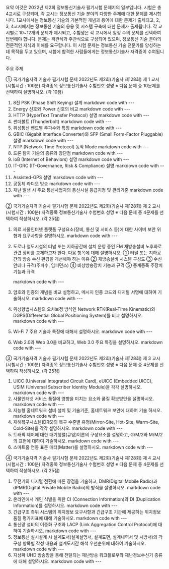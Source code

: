 요약
이것은 2022년 제2회 정보통신기술사 필기시험 문제지의 일부입니다. 시험은 총 4교시로 구성되며, 각 교시는 정보통신 기술 분야의 다양한 주제에 대한 문제를 제시합니다. 1교시에서는 정보통신 기술의 기본적인 개념과 용어에 대한 문제가 출제되고, 2, 3, 4교시에서는 정보통신 기술의 응용 및 시스템 구축에 대한 문제가 출제됩니다. 각 교시별로 10~12개의 문제가 제시되고, 수험생은 각 교시에서 일정 수의 문제를 선택하여 답변해야 합니다. 문제는 객관식과 주관식으로 구성되어 있으며, 정보통신 기술 분야의 전문적인 지식과 이해를 요구합니다. 이 시험 문제는 정보통신 기술 전문가를 양성하는데 목적을 두고 있으며, 시험에 합격한 사람들에게는 정보통신기술사 자격증이 수여됩니다.

주요 주제


① 국가기술자격 기술사 필기시험 문제
2022년도 제2회(기술사 제128회) 제 1 교시(시험시간 : 100분)
자격종목 정보통신기술사 수험번호 성명
※ 다음 문제 중 10문제를 선택하여 설명하시오. (각 10점)
1. 8진 PSK (Phase Shift Keying) 설계   markdown code with ---
2. Energy 신호와 Power 신호의 비교   markdown code with ---
3. HTTP (HyperText Transfer Protocol)  설명    markdown code with ---
4. 썬더볼트 (Thunderbolt)   markdown code with ---
5. 위성통신 밴드별 주파수와 특징   markdown code with ---
6. GBIC (Gigabit Interface Converter)와 SFP (Small Form-Factor Pluggable)  설명    markdown code with ---
7. NTP (Network Time Protocol) 동작 Mode   markdown code with ---
8. 드론 탐지 기술의 종류와 장단점   markdown code with ---
9. IoB (Internet of Behaviors)  설명    markdown code with ---
10. IT-GRC (IT-Governance, Risk & Compliance)  설명    markdown code with ---
11. Assisted-GPS  설명    markdown code with ---
12. 공동체 라디오 방송   markdown code with ---
13. 재난 발생 시 주요 통신사업자의 통신시설 등급지정 및 관리기준   markdown code with ---


② 국가기술자격 기술사 필기시험 문제
2022년도 제2회(기술사 제128회) 제 2 교시(시험시간 : 100분)
자격종목 정보통신기술사 수험번호 성명
※ 다음 문제 중 4문제를 선택하여 작성하시오. (각 25점)
1. 의료 사물인터넷 플랫폼 구성요소(장비, 통신 및 서비스 등)에 대한 사이버
보안 위협과 요구사항을 설명하시오.   markdown code with ---
2. 도로나 철도시설의 터널 또는 지하공간에 설치 운영 중인 FM 재방송설비
노후화로 관련 장비를 교체하고자 한다. 다음 항목에 대해 설명하시오.
① 터널 또는 지하공간의 방송 수신 환경을 개선해야 하는 이유
② 재방송설비 시스템 구성도
③ 수신 안테나 규격(주파수, 임피던스)
④ 비상방송장치 기능과 규격
⑤ 중계증폭 주장치 기능과 규격

   markdown code with ---

3. 암호와 인증의 개념을 비교 설명하고, 메시지 인증 코드와 디지털 서명에
대하여 기술하시오.   markdown code with ---
4. 위성항법시스템의 오차보정 방식인 Network RTK(Real-Time Kinematic)와
DGPS(Differential Global Positioning System)를 비교 설명하시오.   markdown code with ---
5. Wi-Fi 7 주요 기술과 특징에 대해서 설명하시오.   markdown code with ---
6. Web 2.0과 Web 3.0을 비교하고, Web 3.0 주요 특징을 설명하시오.   markdown code with ---

③ 국가기술자격 기술사 필기시험 문제
2022년도 제2회(기술사 제128회) 제 3 교시(시험시간 : 100분)
자격종목 정보통신기술사 수험번호 성명
※ 다음 문제 중 4문제를 선택하여 작성하시오. (각 25점)
1. UICC (Universal Integrated Circuit Card), eUICC (Embedded UICC), USIM
(Universal Subscriber Identity Module)을 각각 설명하시오.   markdown code with ---
2. 사물인터넷 서비스 품질에 영향을 미치는 요소와 품질 확보방안을 설명하시오.   markdown code with ---
3. 지능형 홈네트워크 설비 설치 및 기술기준, 홈네트워크 보안에 대하여 기술
하시오.   markdown code with ---
4. 재해복구시스템(DRS)의 복구 수준별 유형(Mirror-Site, Hot-Site, Warm-Site,
Cold-Site)을 각각 설명하시오.   markdown code with ---
5. 트래픽 제어에 대한 대기행렬(큐잉)이론의 구성요소를 설명하고, G/M/2와
M/M/2의 표현에 대하여 기술하시오.   markdown code with ---
6. 스마트홈 연동 표준 매터(Matter)를 설명하시오.   markdown code with ---
   
④ 국가기술자격 기술사 필기시험 문제
2022년도 제2회(기술사 제128회) 제 4 교시(시험시간 : 100분)
자격종목 정보통신기술사 수험번호 성명
※ 다음 문제 중 4문제를 선택하여 작성하시오. (각 25점)
1. 무전기의 디지털 전환에 따른 장점을 기술하고, DMR(Digital Mobile Radio)과
dPMR(Digital Private Mobile Radio)의 방식을 설명하시오.   markdown code with ---
1. 온라인에서 개인 식별을 위한 CI (Connection Information)와 DI (Duplication
Information)를 설명하시오.   markdown code with ---
1. 긴급구조 측위 시스템의 위치정보 요구사항과 긴급구조 기관에 제공하는
위치정보 품질 평가지표에 대해 기술하시오.   markdown code with ---
1. 통신망 설비의 이중화 구조와 LACP (Link Aggregation Control Protocol)에
대하여 기술하시오.   markdown code with ---
1. 정보통신 실시설계 시 설계도서(설계설명서, 설계도면, 설계내역서 및 시방서)의
각 구성 항목별 작성 내용과 설계도서간 해석 우선순위에 대하여 기술하시오.   markdown code with ---
1. 지상파 UHD 방송망을 통해 전달되는 재난방송 워크플로우와 재난경보수신기
종류에 대해 설명하시오.   markdown code with ---